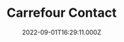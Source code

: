 ---
date: 2022-09-01T16:29:11.000Z
title: Carrefour Contact
latitude: 46.719142355182335
longitude: -0.025879918625398776
url: https://www.carrefour.fr/magasin/contact-thenezay
category: checkin
---